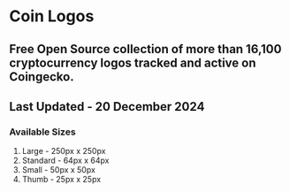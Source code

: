 # Coin Logos

## Free Open Source collection of more than 16,100 cryptocurrency logos tracked and active on Coingecko.

## Last Updated - 20 December 2024

### Available Sizes
1. Large - 250px x 250px
2. Standard - 64px x 64px
3. Small - 50px x 50px
4. Thumb - 25px x 25px






